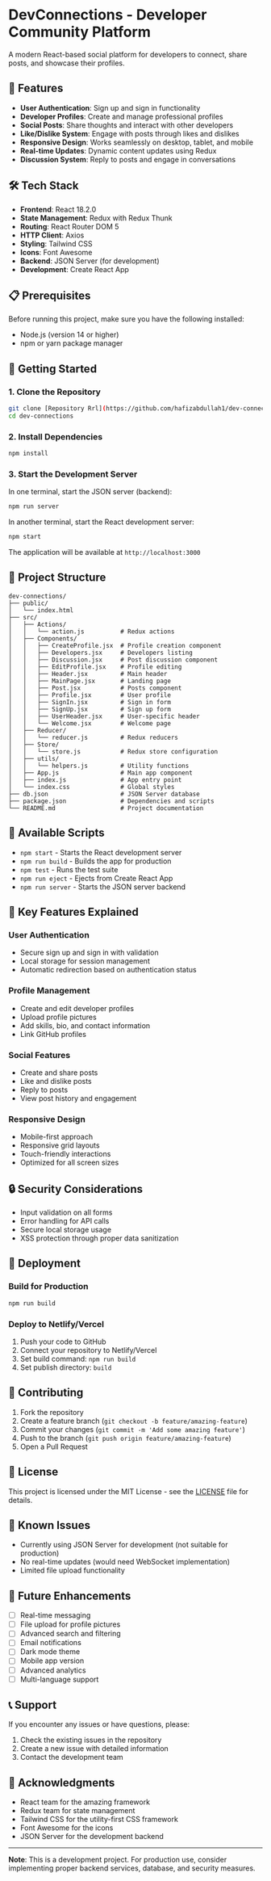 # DevConnections - Developer Community Platform

A modern React-based social platform for developers to connect, share posts, and showcase their profiles.

## 🚀 Features

- **User Authentication**: Sign up and sign in functionality
- **Developer Profiles**: Create and manage professional profiles
- **Social Posts**: Share thoughts and interact with other developers
- **Like/Dislike System**: Engage with posts through likes and dislikes
- **Responsive Design**: Works seamlessly on desktop, tablet, and mobile
- **Real-time Updates**: Dynamic content updates using Redux
- **Discussion System**: Reply to posts and engage in conversations

## 🛠️ Tech Stack

- **Frontend**: React 18.2.0
- **State Management**: Redux with Redux Thunk
- **Routing**: React Router DOM 5
- **HTTP Client**: Axios
- **Styling**: Tailwind CSS
- **Icons**: Font Awesome
- **Backend**: JSON Server (for development)
- **Development**: Create React App

## 📋 Prerequisites

Before running this project, make sure you have the following installed:

- Node.js (version 14 or higher)
- npm or yarn package manager

## 🚀 Getting Started

### 1. Clone the Repository

```bash
git clone [Repository Rrl](https://github.com/hafizabdullah1/dev-connections)
cd dev-connections
```

### 2. Install Dependencies

```bash
npm install
```

### 3. Start the Development Server

In one terminal, start the JSON server (backend):
```bash
npm run server
```

In another terminal, start the React development server:
```bash
npm start
```

The application will be available at `http://localhost:3000`

## 📁 Project Structure

```
dev-connections/
├── public/
│   └── index.html
├── src/
│   ├── Actions/
│   │   └── action.js          # Redux actions
│   ├── Components/
│   │   ├── CreateProfile.jsx  # Profile creation component
│   │   ├── Developers.jsx     # Developers listing
│   │   ├── Discussion.jsx     # Post discussion component
│   │   ├── EditProfile.jsx    # Profile editing
│   │   ├── Header.jsx         # Main header
│   │   ├── MainPage.jsx       # Landing page
│   │   ├── Post.jsx           # Posts component
│   │   ├── Profile.jsx        # User profile
│   │   ├── SignIn.jsx         # Sign in form
│   │   ├── SignUp.jsx         # Sign up form
│   │   ├── UserHeader.jsx     # User-specific header
│   │   └── Welcome.jsx        # Welcome page
│   ├── Reducer/
│   │   └── reducer.js         # Redux reducers
│   ├── Store/
│   │   └── store.js           # Redux store configuration
│   ├── utils/
│   │   └── helpers.js         # Utility functions
│   ├── App.js                 # Main app component
│   ├── index.js               # App entry point
│   └── index.css              # Global styles
├── db.json                    # JSON Server database
├── package.json               # Dependencies and scripts
└── README.md                  # Project documentation
```

## 🔧 Available Scripts

- `npm start` - Starts the React development server
- `npm run build` - Builds the app for production
- `npm test` - Runs the test suite
- `npm run eject` - Ejects from Create React App
- `npm run server` - Starts the JSON server backend

## 🎨 Key Features Explained

### User Authentication
- Secure sign up and sign in with validation
- Local storage for session management
- Automatic redirection based on authentication status

### Profile Management
- Create and edit developer profiles
- Upload profile pictures
- Add skills, bio, and contact information
- Link GitHub profiles

### Social Features
- Create and share posts
- Like and dislike posts
- Reply to posts
- View post history and engagement

### Responsive Design
- Mobile-first approach
- Responsive grid layouts
- Touch-friendly interactions
- Optimized for all screen sizes

## 🔒 Security Considerations

- Input validation on all forms
- Error handling for API calls
- Secure local storage usage
- XSS protection through proper data sanitization

## 🚀 Deployment

### Build for Production

```bash
npm run build
```

### Deploy to Netlify/Vercel

1. Push your code to GitHub
2. Connect your repository to Netlify/Vercel
3. Set build command: `npm run build`
4. Set publish directory: `build`

## 🤝 Contributing

1. Fork the repository
2. Create a feature branch (`git checkout -b feature/amazing-feature`)
3. Commit your changes (`git commit -m 'Add some amazing feature'`)
4. Push to the branch (`git push origin feature/amazing-feature`)
5. Open a Pull Request

## 📝 License

This project is licensed under the MIT License - see the [LICENSE](LICENSE) file for details.

## 🐛 Known Issues

- Currently using JSON Server for development (not suitable for production)
- No real-time updates (would need WebSocket implementation)
- Limited file upload functionality

## 🔮 Future Enhancements

- [ ] Real-time messaging
- [ ] File upload for profile pictures
- [ ] Advanced search and filtering
- [ ] Email notifications
- [ ] Dark mode theme
- [ ] Mobile app version
- [ ] Advanced analytics
- [ ] Multi-language support

## 📞 Support

If you encounter any issues or have questions, please:

1. Check the existing issues in the repository
2. Create a new issue with detailed information
3. Contact the development team

## 🙏 Acknowledgments

- React team for the amazing framework
- Redux team for state management
- Tailwind CSS for the utility-first CSS framework
- Font Awesome for the icons
- JSON Server for the development backend

---

**Note**: This is a development project. For production use, consider implementing proper backend services, database, and security measures.
